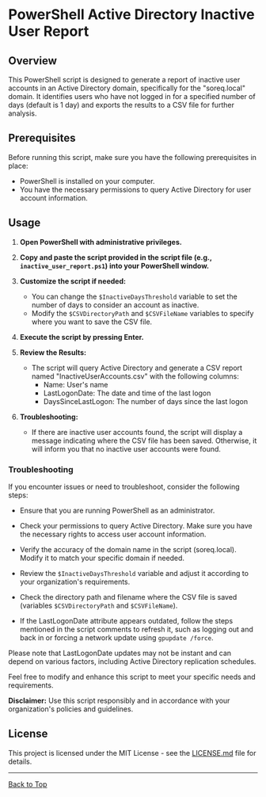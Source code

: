 # PowerShell Active Directory Inactive User Report

## Overview

This PowerShell script is designed to generate a report of inactive user accounts in an Active Directory domain, specifically for the "soreq.local" domain. It identifies users who have not logged in for a specified number of days (default is 1 day) and exports the results to a CSV file for further analysis.

## Prerequisites

Before running this script, make sure you have the following prerequisites in place:

- PowerShell is installed on your computer.
- You have the necessary permissions to query Active Directory for user account information.

## Usage

1. **Open PowerShell with administrative privileges.**

2. **Copy and paste the script provided in the script file (e.g., `inactive_user_report.ps1`) into your PowerShell window.**

3. **Customize the script if needed:**

   - You can change the `$InactiveDaysThreshold` variable to set the number of days to consider an account as inactive.
   - Modify the `$CSVDirectoryPath` and `$CSVFileName` variables to specify where you want to save the CSV file.

4. **Execute the script by pressing Enter.**

5. **Review the Results:**

   - The script will query Active Directory and generate a CSV report named "InactiveUserAccounts.csv" with the following columns:
     - Name: User's name
     - LastLogonDate: The date and time of the last logon
     - DaysSinceLastLogon: The number of days since the last logon

6. **Troubleshooting:**

   - If there are inactive user accounts found, the script will display a message indicating where the CSV file has been saved. Otherwise, it will inform you that no inactive user accounts were found.

### Troubleshooting

If you encounter issues or need to troubleshoot, consider the following steps:

- Ensure that you are running PowerShell as an administrator.

- Check your permissions to query Active Directory. Make sure you have the necessary rights to access user account information.

- Verify the accuracy of the domain name in the script (soreq.local). Modify it to match your specific domain if needed.

- Review the `$InactiveDaysThreshold` variable and adjust it according to your organization's requirements.

- Check the directory path and filename where the CSV file is saved (variables `$CSVDirectoryPath` and `$CSVFileName`).

- If the LastLogonDate attribute appears outdated, follow the steps mentioned in the script comments to refresh it, such as logging out and back in or forcing a network update using `gpupdate /force`.

Please note that LastLogonDate updates may not be instant and can depend on various factors, including Active Directory replication schedules.

Feel free to modify and enhance this script to meet your specific needs and requirements.

**Disclaimer:** Use this script responsibly and in accordance with your organization's policies and guidelines.

## License

This project is licensed under the MIT License - see the [LICENSE.md](LICENSE.md) file for details.

---

[Back to Top](#powershell-active-directory-inactive-user-report)
